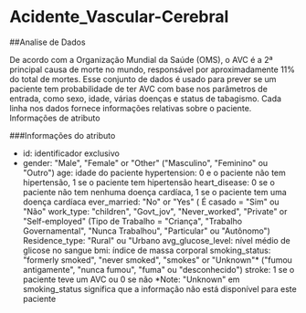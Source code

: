 # Acidente_Vascular-Cerebral
##Analise de Dados

De acordo com a Organização Mundial da Saúde (OMS), o AVC é a 2ª principal causa de morte no mundo, responsável por aproximadamente 11% do total de mortes.
Esse conjunto de dados é usado para prever se um paciente tem probabilidade de ter AVC com base nos parâmetros de entrada, como sexo, idade, várias doenças e status de tabagismo. Cada linha nos dados fornece informações relativas sobre o paciente.
Informações de atributo

###Informações do atributo

* id: identificador exclusivo
* gender: "Male", "Female" or "Other" ("Masculino", "Feminino" ou "Outro")
age: idade do paciente
hypertension: 0 e o paciente não tem hipertensão, 1 se o paciente tem hipertensão
heart_disease: 0 se o paciente não tem nenhuma doença cardíaca, 1 se o paciente tem uma doença cardíaca
ever_married: "No" or "Yes" ( É casado = "Sim" ou "Não"
work_type: "children", "Govt_jov", "Never_worked", "Private" or "Self-employed" (Tipo de Trabalho = "Criança", "Trabalho Governamental", "Nunca Trabalhou", "Particular" ou "Autônomo")
Residence_type: "Rural" ou "Urbano
avg_glucose_level: nível médio de glicose no sangue
bmi: índice de massa corporal
smoking_status: "formerly smoked", "never smoked", "smokes" or "Unknown"* ("fumou antigamente", "nunca fumou", "fuma" ou "desconhecido")
stroke: 1 se o paciente teve um AVC ou 0 se não *Note: "Unknown" em smoking_status significa que a informação não está disponível para este paciente
